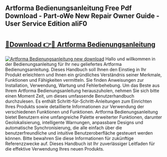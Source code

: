## Artforma Bedienungsanleitung Free Pdf Download - Part-oWe New Repair Owner Guide - User Service Edition aIiF0

# <h2><a href="http://df4txxw.blite.top/?on=Artforma+Bedienungsanleitung">🔗Download 👉🔴 Artforma Bedienungsanleitung</a></h2>

[![Artforma Bedienungsanleitung new download](https://i.imgur.com/lujVjoI.png)](http://df4txxw.blite.top/?on=Artforma+Bedienungsanleitung)
Hallo und willkommen in der Bedienungsanleitung für Ihr neu geliefertes Artforma Bedienungsanleitung. Dieses Handbuch soll Ihnen den Einstieg in Ihr Produkt erleichtern und Ihnen ein gründliches Verständnis seiner Merkmale, Funktionen und Fähigkeiten vermitteln. Sie finden Anweisungen zur Installation, Verwendung, Wartung und Fehlerbehebung. Um das Beste aus Ihrem Artforma Bedienungsanleitung herauszuholen, nehmen Sie sich bitte einen Moment Zeit, um dieses umfassende Benutzerhandbuch durchzulesen. Es enthält Schritt-für-Schritt-Anleitungen zum Einrichten Ihres Produkts sowie detaillierte Informationen zur Verwendung der verschiedenen Funktionen und Funktionen. Artforma Bedienungsanleitung bietet Benutzern eine umfangreiche Palette erweiterter Funktionen, darunter Geolokalisierung, intelligente Warnungen, anpassbare Designs und automatische Synchronisierung, die alle einfach über die benutzerfreundliche und intuitive Benutzeroberfläche gesteuert werden können. Bitte bewahren Sie diese Informationen für zukünftige Referenzzwecke auf. Dieses Handbuch ist Ihr zuverlässiger Leitfaden für die effektive Verwendung Ihres neuen Produkts.
